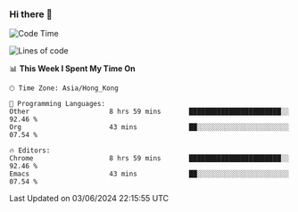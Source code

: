 ### Hi there 👋

<!--
**nicehiro/nicehiro** is a ✨ _special_ ✨ repository because its `README.md` (this file) appears on your GitHub profile.

Here are some ideas to get you started:

- 🔭 I’m currently working on ...
- 🌱 I’m currently learning ...
- 👯 I’m looking to collaborate on ...
- 🤔 I’m looking for help with ...
- 💬 Ask me about ...
- 📫 How to reach me: ...
- 😄 Pronouns: ...
- ⚡ Fun fact: ...
-->

<!--START_SECTION:waka-->
![Code Time](http://img.shields.io/badge/Code%20Time-337%20hrs%2054%20mins-blue)

![Lines of code](https://img.shields.io/badge/From%20Hello%20World%20I%27ve%20Written-2.7%20million%20lines%20of%20code-blue)

📊 **This Week I Spent My Time On** 

```text
🕑︎ Time Zone: Asia/Hong_Kong

💬 Programming Languages: 
Other                    8 hrs 59 mins       ███████████████████████░░   92.46 % 
Org                      43 mins             ██░░░░░░░░░░░░░░░░░░░░░░░   07.54 % 

🔥 Editors: 
Chrome                   8 hrs 59 mins       ███████████████████████░░   92.46 % 
Emacs                    43 mins             ██░░░░░░░░░░░░░░░░░░░░░░░   07.54 % 
```


 Last Updated on 03/06/2024 22:15:55 UTC
<!--END_SECTION:waka-->

